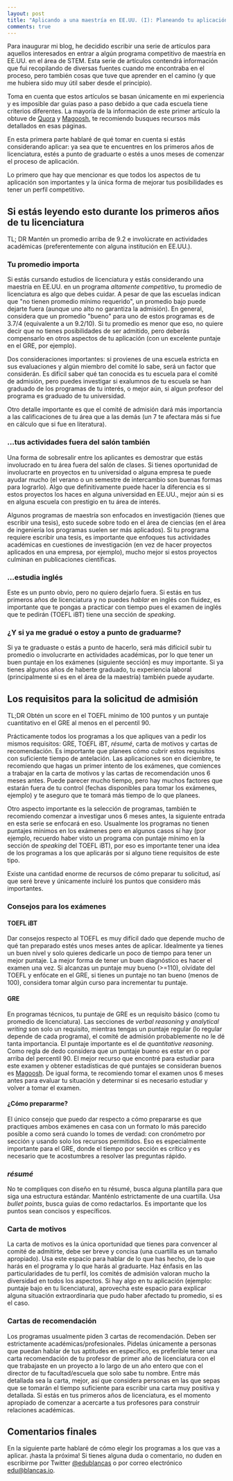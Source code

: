 ```yaml
---
layout: post
title: "Aplicando a una maestría en EE.UU. (I): Planeando tu aplicación"
comments: true
--- 
```


Para inaugurar mi blog, he decidido escribir una serie de artículos para aquellos interesados en entrar a algún programa competitivo de maestría en EE.UU. en el área de STEM. Esta serie de artículos contendrá información que fui recopilando de diversas fuentes cuando me encontraba en el proceso, pero también cosas que tuve que aprender en el camino (y que me hubiera sido muy útil saber desde el principio).

Toma en cuenta que estos artículos se basan únicamente en mi experiencia y es imposible dar guías paso a paso debido a que cada escuela tiene criterios diferentes. La mayoría de la información de este primer artículo la obtuve de [Quora](https://quora.com) y [Magoosh](https://magoosh.com), te recomiendo busques recursos más detallados en esas páginas.

En esta primera parte hablaré de qué tomar en cuenta si estás considerando aplicar: ya sea que te encuentres en los primeros años de licenciatura, estés a punto de graduarte o estés a unos meses de comenzar el proceso de aplicación.

Lo primero que hay que mencionar es que todos los aspectos de tu aplicación son importantes y la única forma de mejorar tus posibilidades es tener un perfil competitivo.

## Si estás leyendo esto durante los primeros años de tu licenciatura



TL; DR Mantén un promedio arriba de 9.2 e involúcrate en actividades académicas (preferentemente con alguna institución en EE.UU.).

### Tu promedio importa



Si estás cursando estudios de licenciatura y estás considerando una maestría en EE.UU. en un programa *altamente competitivo*,  tu promedio de licenciatura es algo que debes cuidar. A pesar de que las escuelas indican que "no tienen promedio mínimo requerido", un promedio bajo puede dejarte fuera (aunque uno alto no garantiza la admisión). En general, considera que un promedio "bueno" para uno de estos programas es de 3.7/4 (equivalente a un 9.2/10). Si tu promedio es menor que eso, no quiere decir que no tienes posibilidades de ser admitido, pero deberás compensarlo en otros aspectos de tu aplicación (con un excelente puntaje en el GRE, por ejemplo).

Dos consideraciones importantes: si provienes de una escuela estricta en sus evaluaciones y algún miembro del comité lo sabe, será un factor que considerán. Es difícil saber qué tan conocida es tu escuela para el comité de admisión, pero puedes investigar si exalumnos de tu escuela se han graduado de los programas de tu interés, o mejor aún, si algun profesor del programa es graduado de tu universidad.

Otro detalle importante es que el comité de admisión dará más importancia a las calificaciones de tu área que a las demás (un 7 te afectara más si fue en cálculo que si fue en literatura).

### ...tus actividades fuera del salón también



Una forma de sobresalir entre los aplicantes es demostrar que estás involucrado en tu área fuera del salón de clases. Si tienes oportunidad de involucrarte en proyectos en tu universidad o alguna empresa te puede ayudar mucho  (el verano o un semestre de intercambio son buenas formas para lograrlo). Algo que definitivamente puede hacer la diferencia es si estos proyectos los haces en alguna universidad en EE.UU., mejor aún si es en alguna escuela con prestigio en tu área de interés.

Algunos programas de maestría son enfocados en investigación (tienes que escribir una tesis), esto sucede sobre todo en el área de ciencias (en el área de ingeniería los programas suelen ser más aplicados). Si tu programa requiere escribir una tesis, es importante que enfoques tus actividades académicas en cuestiones de investigación (en vez de hacer proyectos aplicados en una empresa, por ejemplo), mucho mejor si estos proyectos culminan en publicaciones científicas.

### ...estudia inglés

Este es un punto obvio, pero no quiero dejarlo fuera. Si estás en tus primeros años de licenciatura y no puedes *hablar* en inglés con fluidez, es importante que te pongas a practicar con tiempo pues el examen de inglés que te pedirán (TOEFL iBT) tiene una sección de *speaking*.

### ¿Y si ya me gradué o estoy a punto de graduarme?



Si ya te graduaste o estás a punto de hacerlo, será más difícicil subir tu promedio o involucrarte en actividades académicas, por lo que tener un buen puntaje en los exámenes (siguiente sección) es muy importante. Si ya tienes algunos años de haberte graduado, tu experiencia laboral (principalmente si es en el área de la maestría) también puede ayudarte.

## Los requisitos para la solicitud de admisión



TL;DR Obtén un score en el TOEFL mínimo de 100 puntos y un puntaje cuantitativo en el GRE al menos en el percentil 90.

Prácticamente todos los programas a los que apliques van a pedir los mismos requisitos: GRE, TOEFL iBT, *résumé*, carta de motivos y cartas de recomendación. Es importante que planees cómo cubrir estos requisitos con suficiente tiempo de antelación. Las aplicaciones son en diciembre, te recomiendo que hagas un primer intento de los exámenes, que comiences a trabajar en la carta de motivos y las cartas de recomendación unos 6 meses antes. Puede parecer mucho tiempo, pero hay muchos factores que estarán fuera de tu control (fechas disponibles para tomar los exámenes, ejemplo) y te aseguro que te tomará más tiempo de lo que planees.

Otro aspecto importante es la selección de programas, también te recomiendo comenzar a investigar unos 6 meses antes, la siguiente entrada  en esta serie se enfocará en eso. Usualmente los programas no tienen puntajes mínimos en los exámenes pero en algunos casos sí hay (por ejemplo, recuerdo haber visto un programa con puntaje mínimo en la sección de *speaking* del TOEFL iBT), por eso es importante tener una idea de los programas a los que aplicarás por si alguno tiene requisitos de este tipo.

Existe una cantidad enorme de recursos de cómo preparar tu solicitud, así que seré breve y únicamente incluiré los puntos que considero más importantes.

### Consejos para los exámenes

#### TOEFL iBT

Dar consejos respecto al TOEFL es muy difícil dado que depende mucho de qué tan preparado estés unos meses antes de aplicar. Idealmente ya tienes un buen nivel y solo quieres dedicarle un poco de tiempo para tener un mejor puntaje. La mejor forma de tener un buen diagnóstico es hacer el examen una vez. Si alcanzas un puntaje muy bueno (>=110), olvídate del TOEFL y enfócate en el GRE, si tienes un puntaje no tan bueno (menos de 100), considera tomar algún curso para incrementar tu puntaje.

#### GRE

En programas técnicos, tu puntaje de GRE es un requisito básico (como tu promedio de licenciatura). Las secciones de *verbal reasoning* y *analytical writing* son solo un requisito, mientras tengas un puntaje regular (lo regular depende de cada programa), el comité de admisión probablemente no le dé tanta importancia. El puntaje importante es el de *quantitative reasoning*. Como regla de dedo considera que un puntaje bueno es estar en o por arriba del percentil 90. El mejor recurso que encontré para estudiar para este examen y obtener estadísticas de qué puntajes se consideran buenos es [Magoosh](https://magoosh.com/). De igual forma, te recomiendo tomar el examen unos 6 meses antes para evaluar tu situación y determinar si es necesario estudiar y volver a tomar el examen.

#### ¿Cómo prepararme?

El único consejo que puedo dar respecto a cómo prepararse es que practiques ambos exámenes en casa con un formato lo más parecido posible a como será cuando lo tomes de verdad: con cronómetro por sección y usando solo los recursos permitidos. Eso es especialmente importante para el GRE, donde el tiempo por sección es crítico y es necesario que te acostumbres a resolver las preguntas rápido.

### *résumé*

No te compliques con diseño en tu résumé, busca alguna plantilla para que siga una estructura estándar. Manténlo estrictamente de una cuartilla. Usa *bullet points*, busca guias de como redactarlos. Es importante que los puntos sean concisos y específicos.

### Carta de motivos

La carta de motivos es la única oportunidad que tienes para convencer al comité de admitirte, debe ser breve y concisa (una cuartilla es un tamaño apropiado). Usa este espacio para hablar de lo que has hecho, de lo que harás en el programa y lo que harás al graduarte. Haz énfasis en las particularidades de tu perfil, los comités de admisión valoran mucho la diversidad en todos los aspectos. Si hay algo en tu aplicación (ejemplo: puntaje bajo en tu licenciatura), aprovecha este espacio para explicar alguna situación extraordinaria que pudo haber afectado tu promedio, si es el caso.

### Cartas de recomendación

Los programas usualmente piden 3 cartas de recomendación. Deben ser estrictamente académicas/profesionales. Pidelas únicamente a personas que puedan hablar de tus aptitudes en específico, es preferible tener una carta recomendación de tu profesor de primer año de licenciatura con el que trabajaste en un proyecto a lo largo de un año entero que con el director de tu facultad/escuela que solo sabe tu nombre. Entre más detallada sea la carta, mejor, así que considera personas en las que sepas que se tomarán el tiempo suficiente para escribir una carta muy positiva y detallada. Si estás en tus primeros años de licenciatura, es el momento apropiado de comenzar a acercarte a tus profesores para construir relaciones académicas.

## Comentarios finales

En la siguiente parte hablaré de cómo elegir los programas a los que vas a aplicar.  ¡hasta la próxima! Si tienes alguna duda o comentario, no duden en escribirme por Twitter [@edublancas](http://twitter.com/edublancas/) o por correo electrónico [edu@blancas.io](mailto:edu@blancas.io).


